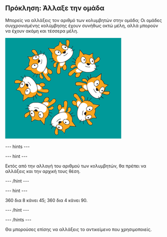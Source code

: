 ## Πρόκληση: Άλλαξε την ομάδα

Μπορείς να αλλάξεις τον αριθμό των κολυμβητών στην ομάδα; Οι ομάδες συγχρονισμένης κολύμβησης έχουν συνήθως οκτώ μέλη, αλλά μπορούν να έχουν ακόμη και τέσσερα μέλη.

![8 γάτες που κολυμπούν σε ομάδα](images/swim-eight.png)

--- hints ---


--- hint ---

Εκτός από την αλλαγή του αριθμού των κολυμβητών, θα πρέπει να αλλάξεις και την αρχική τους θέση.

--- /hint ---

--- hint ---

360 δια 8 κάνει 45; 360 δια 4 κάνει 90.

--- /hint ---

--- /hints ---

Θα μπορούσες επίσης να αλλάξεις το αντικείμενο που χρησιμοποιείς. 

